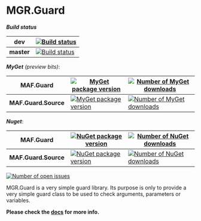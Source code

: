 MGR.Guard
=

***Build status***

| dev | [![Build status][build_status-dev-img]][build_status-dev-url] |
|-|-|
| **master** | [![Build status][build_status-master-img]][build_status-master-url] |

***MyGet*** *(preview bits)*:

| MAF.Guard | [![MyGet package version][myget-guard_img]][myget-guard_url] | [![Number of MyGet downloads][mygetDownload-guard_img]][mygetDownload-guard_url] |
|-|-|-|
| **MAF.Guard.Source** | [![MyGet package version][myget-guard-source_img]][myget-guard-source_url] | [![Number of MyGet downloads][mygetDownload-guard-source_img]][mygetDownload-guard-source_url] |

***Nuget***:

| MAF.Guard  | [![NuGet package version][nuget-guard_img]][nuget-guard_url] | [![Number of NuGet downloads][nugetDownload-guard_img]][nugetDownload-guard_url] |
|-|-|-|
| **MAF.Guard.Source** | [![NuGet package version][nuget-guard-source_img]][nuget-guard-source_url] | [![Number of NuGet downloads][nugetDownload-guard-source_img]][nugetDownload-guard-source_url] |

[![Number of open issues][githubIssues_img]][githubIssues_url]

MGR.Guard is a very simple guard library.
Its purpose is only to provide a very simple guard class
to be used to check arguments,
parameters or variables.


**Please check the [docs](https://mgrosperrin.github.io/guard/) for more info.**

   [build_status-dev-url]: https://mgrosperrin.visualstudio.com/github/_build?definitionId=9
   [build_status-dev-img]: https://mgrosperrin.visualstudio.com/github/_apis/build/status/MGR.Guard?branchName=dev
   [build_status-master-url]: https://mgrosperrin.visualstudio.com/github/_build?definitionId=9
   [build_status-master-img]: https://mgrosperrin.visualstudio.com/github/_apis/build/status/MGR.Guard?branchName=master
   [myget-guard_url]: https://www.myget.org/feed/mgrosperrin/package/nuget/MGR.Guard/
   [myget-guard-source_url]: https://www.myget.org/feed/mgrosperrin/package/nuget/MGR.Guard.Source/
   [myget-guard_img]: https://img.shields.io/myget/mgrosperrin/vpre/MGR.Guard.svg
   [myget-guard-source_img]: https://img.shields.io/myget/mgrosperrin/vpre/MGR.Guard.Source.svg
   [mygetDownload-guard_url]: https://www.myget.org/feed/mgrosperrin/package/nuget/MGR.Guard/
   [mygetDownload-guard-source_url]: https://www.myget.org/feed/mgrosperrin/package/nuget/MGR.Guard.Source/
   [mygetDownload-guard_img]: https://img.shields.io/myget/mgrosperrin/dt/MGR.Guard.svg
   [mygetDownload-guard-source_img]: https://img.shields.io/myget/mgrosperrin/dt/MGR.Guard.Source.svg
   [nuget-guard_url]: https://www.nuget.org/packages/MGR.Guard/
   [nuget-guard-source_url]: https://www.nuget.org/packages/MGR.Guard.Source/
   [nuget-guard_img]: https://img.shields.io/nuget/v/MGR.Guard.svg
   [nuget-guard-source_img]: https://img.shields.io/nuget/v/MGR.Guard.Source.svg
   [nugetDownload-guard_url]: https://www.nuget.org/stats/packages/MGR.Guard?groupby=Version
   [nugetDownload-guard-source_url]: https://www.nuget.org/stats/packages/MGR.Guard.Source?groupby=Version
   [nugetDownload-guard_img]: https://img.shields.io/nuget/dt/MGR.Guard.svg
   [nugetDownload-guard-source_img]: https://img.shields.io/nuget/dt/MGR.Guard.Source.svg
   [githubIssues_url]: https://github.com/mgrosperrin/guard/issues
   [githubIssues_img]: https://img.shields.io/github/issues/mgrosperrin/guard.svg
